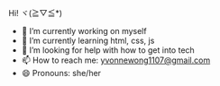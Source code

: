 Hi! ヾ(≧▽≦*)
<!-- 
**yvonne0711/yvonne0711** is a ✨ _special_ ✨ repository because its `README.md` (this file) appears on your GitHub profile. -->

- 🔭 I’m currently working on myself
- 🌱 I’m currently learning html, css, js
- 🤔 I’m looking for help with how to get into tech
- 📫 How to reach me: yvonnewong1107@gmail.com
- 😄 Pronouns: she/her
<!-- - ⚡ Fun fact: ... -->
<!-- - 💬 Ask me about ... -->
<!-- - 👯 I’m looking to collaborate on ... -->
